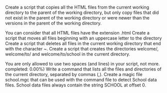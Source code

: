 Create a script that copies all the HTML files from the current working directory to the parent of the working directory, but only copy files that did not exist in the parent of the working directory or were newer than the versions in the parent of the working directory.

You can consider that all HTML files have the extension .html
Create a script that moves all files beginning with an uppercase letter to the directory 
 Create a script that deletes all files in the current working directory that end with the character ~. 
 Create a script that creates the directories welcome/, welcome/to/ and welcome/to/school in the current directory.

You are only allowed to use two spaces (and lines) in your script, not more. 
 completed: 0.00%)
Write a command that lists all the files and directories of the current directory, separated by commas (,). 
 Create a magic file school.mgc that can be used with the command file to detect School data files. School data files always contain the string SCHOOL at offset 0. 
